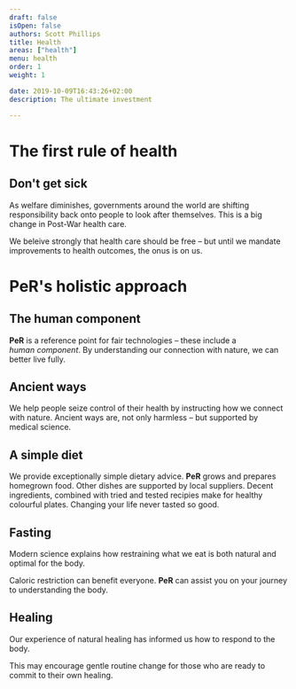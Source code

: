 ```yaml
---
draft: false
isOpen: false
authors: Scott Phillips
title: Health
areas: ["health"]
menu: health
order: 1
weight: 1

date: 2019-10-09T16:43:26+02:00
description: The ultimate investment

---
```

# The first rule of&nbsp;health

## Don't get sick

As welfare diminishes, governments around the world are shifting responsibility back onto people to look after themselves. This is a big change in Post-War health care.

We beleive strongly that health care should be free – but until we mandate improvements to health outcomes, the onus is on&nbsp;us.

# PeR's holistic approach

## The human component

**PeR** is a reference point for fair technologies – these include a _human&nbsp;component_. By understanding our connection with nature, we can better live&nbsp;fully.

## Ancient ways

We help people seize control of their health by instructing how we connect with nature. Ancient ways are, not only harmless – but supported by medical&nbsp;science.

## A simple diet

We provide exceptionally simple dietary advice. **PeR** grows and prepares homegrown food. Other dishes are supported by local suppliers. Decent ingredients, combined with tried and tested recipies make for healthy colourful plates. Changing your life never tasted so&nbsp;good.

## Fasting

Modern science explains how restraining what we eat is both natural and optimal for the&nbsp;body.

Caloric restriction can benefit everyone. **PeR** can assist you on your journey to understanding the&nbsp;body.

## Healing

Our experience of natural healing has informed us how to respond to the body.

This may encourage gentle routine change for those who are ready to commit to their own&nbsp;healing.

